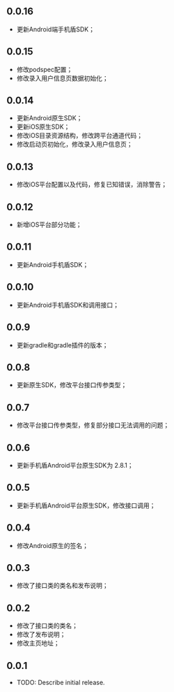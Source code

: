 

## 0.0.16
* 更新Android端手机盾SDK；

## 0.0.15
* 修改podspec配置；
* 修改录入用户信息页数据初始化；

## 0.0.14
* 更新Android原生SDK；
* 更新iOS原生SDK；
* 修改iOS目录资源结构，修改跨平台通道代码；
* 修改启动页初始化，修改录入用户信息页；

## 0.0.13
* 修改iOS平台配置以及代码，修复已知错误，消除警告；

## 0.0.12
* 新增iOS平台部分功能；

## 0.0.11
* 更新Android手机盾SDK；

## 0.0.10
* 更新Android手机盾SDK和调用接口；

## 0.0.9
* 更新gradle和gradle插件的版本；

## 0.0.8
* 更新原生SDK，修改平台接口传参类型；

## 0.0.7
* 修改平台接口传参类型，修复部分接口无法调用的问题；

## 0.0.6
* 更新手机盾Android平台原生SDK为 2.8.1；

## 0.0.5
* 更新手机盾Android平台原生SDK，修改接口调用；

## 0.0.4
* 修改Android原生的签名；

## 0.0.3
* 修改了接口类的类名和发布说明；

## 0.0.2
* 修改了接口类的类名；
* 修改了发布说明；
* 修改主页地址；

## 0.0.1
* TODO: Describe initial release.

